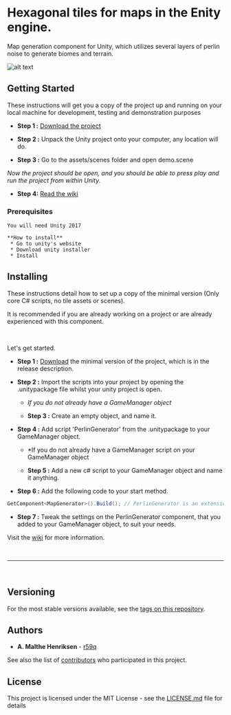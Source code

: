 # Hexagonal tiles for maps in the Enity engine.

Map generation component for Unity, which utilizes several layers of perlin noise to generate biomes and terrain.

![alt text](http://i67.tinypic.com/2m6lqnp.png)

## Getting Started

These instructions will get you a copy of the project up and running on your local machine for development, testing and demonstration purposes

 * **Step 1 :** [Download the project](https://github.com/r59q/Hexagonal_Tile-Map--Unity/releases)

 * **Step 2 :** Unpack the Unity project onto your computer, any location will do.

 * **Step 3 :** Go to the assets/scenes folder and open demo.scene
 
 *Now the project should be open, and you should be able to press play and run the project from within Unity.*

* **Step 4:** [Read the wiki](https://github.com/r59q/Hexagonal_Tile-Map--Unity/wiki)

### Prerequisites

    You will need Unity 2017

    **How to install**
     * Go to unity's website
     * Download unity installer
     * Install

## Installing

These instructions detail how to set up a copy of the minimal version (Only core C# scripts, no tile assets or scenes).

It is recommended if you are already working on a project or are already experienced with this component.

&nbsp;

Let's get started.

 * **Step 1 :** [Download](https://github.com/r59q/Hexagonal_Tile-Map--Unity/releases) the minimal version of the project, which is in the release description.
 
 * **Step 2 :** Import the scripts into your project by opening the .unitypackage file whilst your unity project is open.
 
    * *If you do not already have a GameManager object*
 
    * **Step 3 :** Create an empty object, and name it.
 
 * **Step 4 :** Add script 'PerlinGenerator' from the .unitypackage to your GameManager object.
 
    * *If you do not already have a GameManager script on your GameManager object
 
    * **Step 5 :** Add a new c# script to your GameManager object and name it anything.
 
 * **Step 6 :** Add the following code to your start method.
 
```csharp
GetComponent<MapGenerator>().Build(); // PerlinGenerator is an extension of Mapgenerator
```

* **Step 7 :** Tweak the settings on the PerlinGenerator component, that you added to your GameManager object, to suit your needs.

Visit the [wiki](https://github.com/r59q/Hexagonal_Tile-Map--Unity/wiki) for more information.

&nbsp;

- - - -

&nbsp;


## Versioning

For the most stable versions available, see the [tags on this repository](https://github.com/r59q/Hexagonal_Tile-Map--Unity/releases). 

## Authors

* **A. Malthe Henriksen** - [r59q](https://github.com/r59q)

See also the list of [contributors](https://github.com/r59q/Hexagonal_Tile-Map--Unity/contributors) who participated in this project.

## License

This project is licensed under the MIT License - see the [LICENSE.md](https://github.com/r59q/Hexagonal_Tile-Map--Unity/blob/master/LICENSE) file for details
